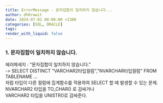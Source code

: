 ```yaml
---
title: ErrorMessage - 문자집합이 일치하지 않습니다...
author: dh0rwwit
date: 2024-07-02 00:00:00 +2300
categories: [SQL, ORACLE]
tags: 
render_with_liquid: false
---
```


### 1. 문자집합이 일치하지 않습니다.

에러메세지 : "문자집합이 일치하지 않습니다."
<br>
-> SELECT DISTINCT "VARCHAR2타입컬럼","NVARCHAR타입컬럼" FROM TABLENAME ...
<br>
처럼 타입이 다른 컬럼에 집계함수를 적용하여 SELECT 할 때 발생할 수 있는 문제.
<br>
NVARCHAR2 타입을 TO_CHAR() 로 감싸거나 
<br>
VARCHAR2 타입을 UNISTR()로 감싸준다. 


